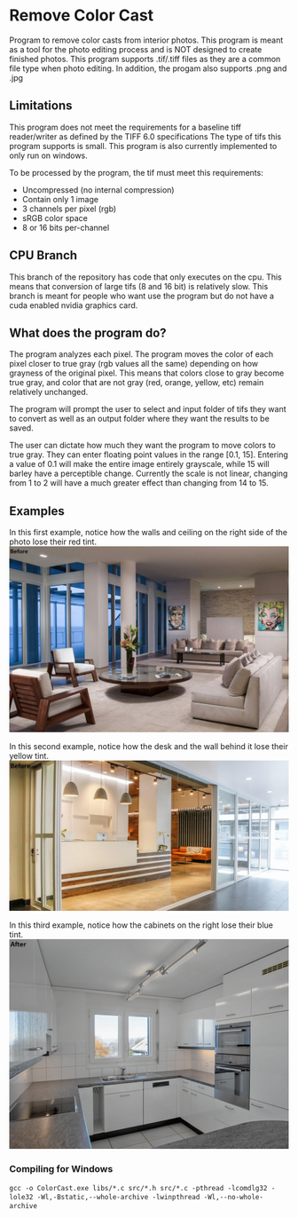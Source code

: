 # Remove Color Cast
Program to remove color casts from interior photos.
This program is meant as a tool for the photo editing process and is NOT designed to create finished photos.
This program supports .tif/.tiff files as they are a common file type when photo editing. In addition, the progam also supports .png and .jpg 

## Limitations
This program does not meet the requirements for a baseline tiff reader/writer as defined by the TIFF 6.0 specifications
The type of tifs this program supports is small. This program is also currently implemented to only run on windows. 

To be processed by the program, the tif must meet this requirements:
* Uncompressed (no internal compression)
* Contain only 1 image
* 3 channels per pixel (rgb)
* sRGB color space
* 8 or 16 bits per-channel

## CPU Branch
This branch of the repository has code that only executes on the cpu. This means that conversion of large tifs (8 and 16 bit) is relatively slow. This branch is meant for people who want use the program but do not have a cuda enabled nvidia graphics card. 

## What does the program do?
The program analyzes each pixel. The program moves the color of each pixel closer to true gray (rgb values all the same) depending on how grayness of the original pixel. This means that colors close to gray become true gray, and color that are not gray (red, orange, yellow, etc) remain relatively unchanged. 

The program will prompt the user to select and input folder of tifs they want to convert as well as an output folder where they want the results to be saved.

The user can dictate how much they want the program to move colors to true gray. They can enter floating point values in the range [0.1, 15]. Entering a value of 0.1 will make the entire image entirely grayscale, while 15 will barley have a perceptible change. Currently the scale is not linear, changing from 1 to 2 will have a much greater effect than changing from 14 to 15. 

## Examples

In this first example, notice how the walls and ceiling on the right side of the photo lose their red tint.
![](examples/example2.gif)

In this second example, notice how the desk and the wall behind it lose their yellow tint.
![](examples/example3.gif)

In this third example, notice how the cabinets on the right lose their blue tint. 
![](examples/example1.gif)

### Compiling for Windows
    gcc -o ColorCast.exe libs/*.c src/*.h src/*.c -pthread -lcomdlg32 -lole32 -Wl,-Bstatic,--whole-archive -lwinpthread -Wl,--no-whole-archive  
